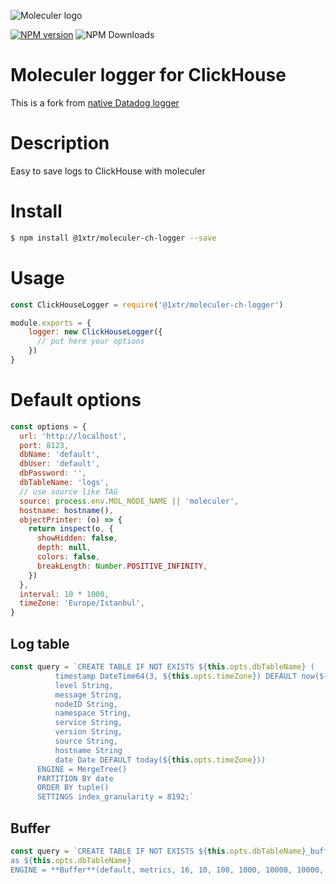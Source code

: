 ![Moleculer logo](http://moleculer.services/images/banner.png)

[![NPM version](https://img.shields.io/npm/v/@1xtr/moleculer-ch-logger.svg)](https://www.npmjs.com/package/@1xtr/moleculer-ch-logger) ![NPM Downloads](https://img.shields.io/npm/dw/@1xtr/moleculer-ch-logger) 

# Moleculer logger for ClickHouse

This is a fork from [native Datadog logger](https://github.com/moleculerjs/moleculer/blob/e62016ea16c5c4e303738a66e3a7429237ea9042/src/loggers/datadog.js) 

#   Description

Easy to save logs to ClickHouse with moleculer

# Install

```bash
$ npm install @1xtr/moleculer-ch-logger --save
```

# Usage

```js
const ClickHouseLogger = require('@1xtr/moleculer-ch-logger')

module.exports = {
    logger: new ClickHouseLogger({
      // put here your options
    })
}
```
# Default options

```js
const options = {
  url: 'http://localhost',
  port: 8123,
  dbName: 'default',
  dbUser: 'default',
  dbPassword: '',
  dbTableName: 'logs',
  // use source like TAG
  source: process.env.MOL_NODE_NAME || 'moleculer',
  hostname: hostname(),
  objectPrinter: (o) => {
    return inspect(o, {
      showHidden: false,
      depth: null,
      colors: false,
      breakLength: Number.POSITIVE_INFINITY,
    })
  },
  interval: 10 * 1000,
  timeZone: 'Europe/Istanbul',
}
```
## Log table

```js
const query = `CREATE TABLE IF NOT EXISTS ${this.opts.dbTableName} (
          timestamp DateTime64(3, ${this.opts.timeZone}) DEFAULT now(${this.opts.timeZone}),
          level String,
          message String,
          nodeID String,
          namespace String,
          service String,
          version String,
          source String,
          hostname String
          date Date DEFAULT today(${this.opts.timeZone}))
      ENGINE = MergeTree()
      PARTITION BY date
      ORDER BY tuple()
      SETTINGS index_granularity = 8192;`
```

## Buffer

```js
const query = `CREATE TABLE IF NOT EXISTS ${this.opts.dbTableName}_buffer
as ${this.opts.dbTableName}
ENGINE = **Buffer**(default, metrics, 16, 10, 100, 1000, 10000, 10000, 100000)`
```
